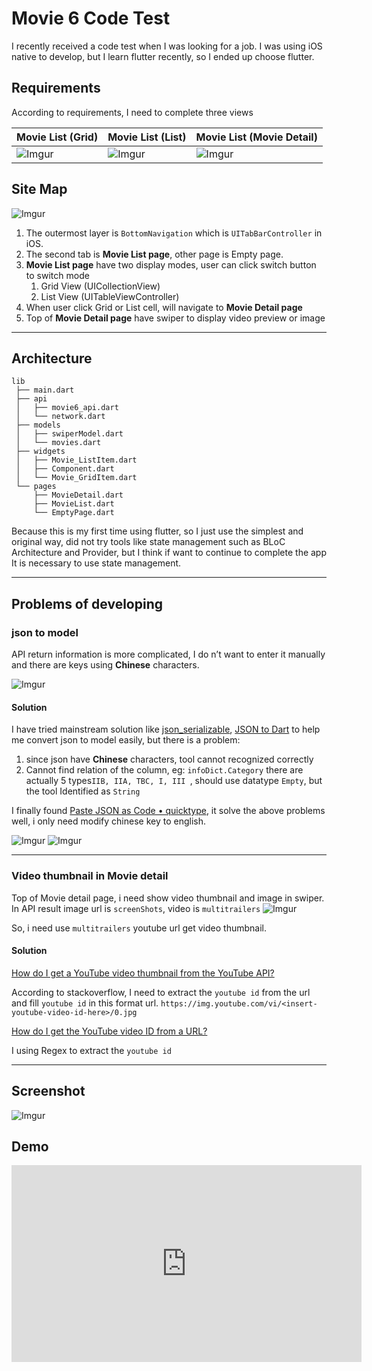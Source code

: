 # Movie 6 Code Test

I recently received a code test when I was looking for a job. I was using iOS native to develop, but I learn flutter recently, so I ended up choose flutter.

## Requirements

According to requirements, I need to complete three views

| Movie List (Grid) | Movie List (List)  |  Movie List (Movie Detail) |
|---|---|---|
| ![Imgur](https://i.imgur.com/wLLrI96.png)| ![Imgur](https://i.imgur.com/8dLgRCL.png)|  ![Imgur](https://i.imgur.com/F9SePYU.png)|

## Site Map
![Imgur](https://i.imgur.com/tM0FFYX.png)


1. The outermost layer is `BottomNavigation` which is `UITabBarController` in iOS.
2. The second tab is **Movie List page**, other page is Empty page.
3. **Movie List page** have two display modes, user can click switch button to switch mode
    1. Grid View (UICollectionView)
    2. List View (UITableViewController)
4. When user click Grid or List cell, will navigate to **Movie Detail page**
5. Top of **Movie Detail page** have swiper to display video preview or image


-------

## Architecture 
```shell
lib
 ├── main.dart
 ├── api
 │   ├── movie6_api.dart
 │   └── network.dart
 ├── models
 │   ├── swiperModel.dart
 │   └── movies.dart
 ├── widgets
 │   ├── Movie_ListItem.dart
 │   ├── Component.dart
 │   └── Movie_GridItem.dart
 └── pages
     ├── MovieDetail.dart
     ├── MovieList.dart
     └── EmptyPage.dart
```

Because this is my first time using flutter, so I just use the simplest and original way, did not try tools like state management such as BLoC Architecture and Provider, but I think if want to continue to complete the app It is necessary to use state management.

-------

## Problems of developing

### json to model 

API return information is more complicated, I do n’t want to enter it manually and there are keys using **Chinese** characters.

![Imgur](https://i.imgur.com/XqZCHi6.png)

#### Solution

I have tried mainstream solution like [json_serializable](https://flutter.dev/docs/development/data-and-backend/json), [JSON to Dart](https://javiercbk.github.io/json_to_dart/) to help me convert json to model easily, but there is a problem:

1. since json have **Chinese** characters, tool cannot recognized correctly
2. Cannot find relation of the column, eg: `infoDict.Category` there are actually 5 types`IIB, IIA, TBC, I, III `, should use datatype `Empty`, but the tool Identified as `String` 


I finally found [Paste JSON as Code • quicktype](https://apps.apple.com/hk/app/paste-json-as-code-quicktype/id1330801220?mt=12), it solve the above problems well, i only need modify chinese key to english.

![Imgur](https://i.imgur.com/dcd0V1h.png)
![Imgur](https://i.imgur.com/6mGlHaI.png)


-------

### Video thumbnail in Movie detail 

Top of  Movie detail page, i need show video thumbnail and image in swiper.
In API result image url is `screenShots`, video is `multitrailers`
![Imgur](https://i.imgur.com/Zn15R0E.png)

So, i need use `multitrailers` youtube url get video thumbnail.

#### Solution

[How do I get a YouTube video thumbnail from the YouTube API?](https://stackoverflow.com/questions/2068344/how-do-i-get-a-youtube-video-thumbnail-from-the-youtube-api)

According to stackoverflow, I need to extract the `youtube id` from the url and fill `youtube id` in this format url. `https://img.youtube.com/vi/<insert-youtube-video-id-here>/0.jpg`

[How do I get the YouTube video ID from a URL?](https://stackoverflow.com/q/3452546/5588637)

I using Regex to extract the `youtube id`

-------

## Screenshot

![Imgur](https://i.imgur.com/ONnU0p5.jpg)

## Demo

<iframe width="560" height="315" src="https://www.youtube.com/embed/4nuEnG_67WM" frameborder="0" allow="accelerometer; autoplay; encrypted-media; gyroscope; picture-in-picture" allowfullscreen></iframe>
